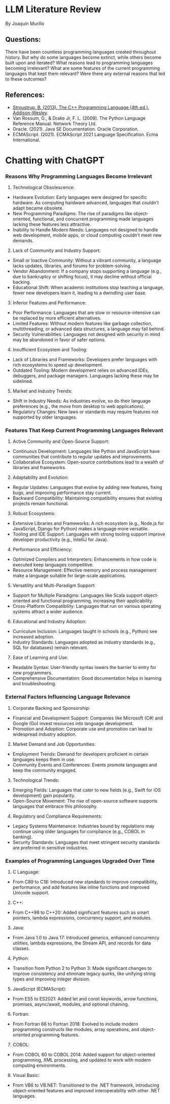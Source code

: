 # LLM Literature Review
By Joaquin Murillo

## Questions:
There have been countless programming languages created throughout history. But why do some languages become extinct, while others become built upon and iterated? What reasons lead to programming languages becoming irrelevant? What are some features of the current programming languages that kept them relevant? Were there any external reasons that led to these outcomes?

## References:
* [Stroustrup, B. (2013). The C++ Programming Language (4th ed.). Addison-Wesley](https://www.stroustrup.com/4th.html).
* Van Rossum, G., & Drake Jr, F. L. (2009). The Python Language Reference Manual. Network Theory Ltd.
* Oracle. (2021). Java SE Documentation. Oracle Corporation.
* ECMAScript. (2021). ECMAScript 2021 Language Specification. Ecma International.

# Chatting with ChatGPT
### Reasons Why Programming Languages Become Irrelevant
1. Technological Obsolescence:
* Hardware Evolution: Early languages were designed for specific hardware. As computing hardware advanced, languages that couldn't adapt became obsolete.
* New Programming Paradigms: The rise of paradigms like object-oriented, functional, and concurrent programming made languages lacking these features less attractive.
* Inability to Handle Modern Needs: Languages not designed to handle web development, mobile apps, or cloud computing couldn't meet new demands.

2. Lack of Community and Industry Support:
* Small or Inactive Community: Without a vibrant community, a language lacks updates, libraries, and forums for problem-solving.
* Vendor Abandonment: If a company stops supporting a language (e.g., due to bankruptcy or shifting focus), it may decline without official backing.
* Educational Shift: When academic institutions stop teaching a language, fewer new developers learn it, leading to a dwindling user base.

3. Inferior Features and Performance:
* Poor Performance: Languages that are slow or resource-intensive can be replaced by more efficient alternatives.
* Limited Features: Without modern features like garbage collection, multithreading, or advanced data structures, a language may fall behind.
* Security Vulnerabilities: Languages not designed with security in mind may be abandoned in favor of safer options.

4. Insufficient Ecosystem and Tooling:
* Lack of Libraries and Frameworks: Developers prefer languages with rich ecosystems to speed up development.
* Outdated Tooling: Modern development relies on advanced IDEs, debuggers, and package managers. Languages lacking these may be sidelined.

5. Market and Industry Trends:
* Shift in Industry Needs: As industries evolve, so do their language preferences (e.g., the move from desktop to web applications).
* Regulatory Changes: New laws or standards may require features not supported by older languages.

### Features That Keep Current Programming Languages Relevant
1. Active Community and Open-Source Support:
* Continuous Development: Languages like Python and JavaScript have communities that contribute to regular updates and improvements.
* Collaborative Ecosystem: Open-source contributions lead to a wealth of libraries and frameworks.

2. Adaptability and Evolution:
* Regular Updates: Languages that evolve by adding new features, fixing bugs, and improving performance stay current.
* Backward Compatibility: Maintaining compatibility ensures that existing projects remain functional.

3. Robust Ecosystems:
* Extensive Libraries and Frameworks: A rich ecosystem (e.g., Node.js for JavaScript, Django for Python) makes a language more versatile.
* Tooling and IDE Support: Languages with strong tooling support improve developer productivity (e.g., IntelliJ for Java).

4. Performance and Efficiency:
* Optimized Compilers and Interpreters: Enhancements in how code is executed keep languages competitive.
* Resource Management: Effective memory and process management make a language suitable for large-scale applications.

5. Versatility and Multi-Paradigm Support:
* Support for Multiple Paradigms: Languages like Scala support object-oriented and functional programming, increasing their applicability.
* Cross-Platform Compatibility: Languages that run on various operating systems attract a wider audience.

6. Educational and Industry Adoption:
* Curriculum Inclusion: Languages taught in schools (e.g., Python) see increased adoption.
* Industry Standards: Languages adopted as industry standards (e.g., SQL for databases) remain relevant.

7. Ease of Learning and Use:
* Readable Syntax: User-friendly syntax lowers the barrier to entry for new programmers.
* Comprehensive Documentation: Good documentation helps in learning and troubleshooting.

### External Factors Influencing Language Relevance
1. Corporate Backing and Sponsorship:
* Financial and Development Support: Companies like Microsoft (C#) and Google (Go) invest resources into language development.
* Promotion and Adoption: Corporate use and promotion can lead to widespread industry adoption.

2. Market Demand and Job Opportunities:
* Employment Trends: Demand for developers proficient in certain languages keeps them in use.
* Community Events and Conferences: Events promote languages and keep the community engaged.

3. Technological Trends:
* Emerging Fields: Languages that cater to new fields (e.g., Swift for iOS development) gain popularity.
* Open-Source Movement: The rise of open-source software supports languages that embrace this philosophy.

4. Regulatory and Compliance Requirements:
* Legacy Systems Maintenance: Industries bound by regulations may continue using older languages for compliance (e.g., COBOL in banking).
* Security Standards: Languages that meet stringent security standards are preferred in sensitive industries.

### Examples of Programming Languages Upgraded Over Time
1. C Language:
* From C89 to C18: Introduced new standards to improve compatibility, performance, and add features like inline functions and improved Unicode support.

2. C++:
* From C++98 to C++20: Added significant features such as smart pointers, lambda expressions, concurrency support, and modules.

3. Java:
* From Java 1.0 to Java 17: Introduced generics, enhanced concurrency utilities, lambda expressions, the Stream API, and records for data classes.

4. Python:
* Transition from Python 2 to Python 3: Made significant changes to improve consistency and eliminate legacy quirks, like unifying string types and improving integer division.

5. JavaScript (ECMAScript):
* From ES5 to ES2021: Added let and const keywords, arrow functions, promises, async/await, modules, and optional chaining.

6. Fortran:
* From Fortran 66 to Fortran 2018: Evolved to include modern programming constructs like modules, array operations, and object-oriented programming features.

7. COBOL:
* From COBOL 60 to COBOL 2014: Added support for object-oriented programming, XML processing, and updated to work with modern computing environments.

8. Visual Basic:
* From VB6 to VB.NET: Transitioned to the .NET framework, introducing object-oriented features and improved interoperability with other .NET languages.
